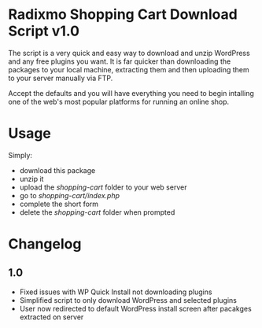 Radixmo Shopping Cart Download Script v1.0
================

The script is a very quick and easy way to download and unzip WordPress and any free plugins you want. It is far quicker than downloading the packages to your local machine, extracting them and then uploading them to your server manually via FTP.

Accept the defaults and you will have everything you need to begin intalling one of the web's most popular platforms for running an online shop.

Usage
================

Simply:
- download this package
- unzip it
- upload the *shopping-cart* folder to your web server
- go to *shopping-cart/index.php*
- complete the short form
- delete the *shopping-cart* folder when prompted

Changelog
================

1.0
-----------
* Fixed issues with WP Quick Install not downloading plugins
* Simplified script to only download WordPress and selected plugins
* User now redirected to default WordPress install screen after pacakges extracted on server
